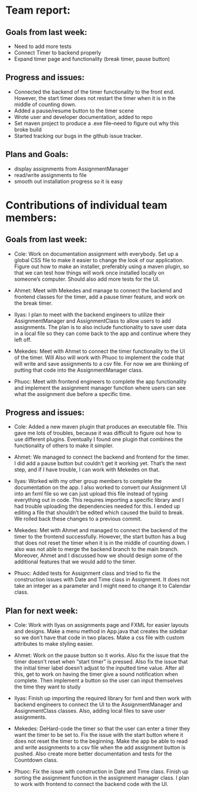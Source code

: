 
# Team report:

## Goals from last week:
* Need to add more tests
* Connect Timer to backend properly
* Expand timer page and functionality (break timer, pause button)


## Progress and issues:
* Connected the backend of the timer functionality to the front end. However, the start  timer does not restart the timer when it is in the middle of counting down.
* Added a pause/resume button to the timer scene
* Wrote user and developer documentation, added to repo
* Set maven project to produce a .exe file–need to figure out why this broke build
* Started tracking our bugs in the github issue tracker.


## Plans and Goals:
* display assignments from AssignmentManager
* read/write assignments to file
* smooth out installation progress so it is easy



# Contributions of individual team members:

## Goals from last week:
* Cole: Work on documentation assignment with everybody. Set up a global CSS file to make it easier to change the look of our application. Figure out how to make an installer, preferably using a maven plugin, so that we can test how things will work once installed locally on someone’s computer. Should also add more tests for the UI.

* Ahmet: Meet with Mekedes and manage to connect the backend and frontend classes for the timer, add a pause timer feature, and work on the break timer.

* Ilyas: I plan to meet with the backend engineers to utilize their AssignmentManager and AssignmentClass to allow users to add assignments. The plan is to also include functionality to save user data in a local file so they can come back to the app and continue where they left off.

* Mekedes: Meet with Ahmet to connect the timer functionality to the UI of the timer. Will Also will work with Phuoc to implement the code that will write and save assignments to a csv file. For now we are thinking of putting that code into the AssignmentManager class.

* Phuoc: Meet with frontend engineers to complete the app functionality and implement the assignment manager function where users can see what the assignment due before a specific time.



## Progress and issues:

* Cole: Added a new maven plugin that produces an executable file. This gave me lots of troubles, because it was difficult to figure out how to use different plugins. Eventually I found one plugin that combines the functionality of others to make it simpler.

* Ahmet: We managed to connect the backend and frontend for the timer. I did add a pause button but couldn’t get it working yet. That’s the next step, and if I have trouble, I can work with Mekedes on that.

* Ilyas: Worked with my other group members to complete the documentation on the app. I also worked to convert our Assignment UI into an fxml file so we can just upload this file instead of typing everything out in code. This requires importing a specific library and I had trouble uploading the dependencies needed for this. I ended up editing a file that shouldn’t be edited which caused the build to break. We rolled back these changes to a previous commit.

* Mekedes: Met with Ahmet and managed to connect the backend of the timer to the frontend successfully. However, the start button has a bug that does not reset the timer when it is in the middle of counting down. I also was not able to merge the backend branch to the main branch. Moreover,  Ahmet and I discussed how we should design some of the additional features that we would add to the timer.

* Phuoc: Added tests for Assignment class and tried to fix the construction issues with Date and Time class in Assignment. It does not take an integer as a parameter and I might need to change it to Calendar class.

## Plan for next week:

* Cole: Work with Ilyas on assignments page and FXML for easier layouts and designs. Make a menu method in App.java that creates the sidebar so we don’t have that code in two places. Make a css file with custom attributes to make styling easier.

* Ahmet: Work on the pause button so it works. Also fix the issue that the timer doesn't reset when “start timer” is pressed. Also fix the issue that the initial timer label doesn’t adjust to the inputted time value. After all this, get to work on having the timer give a sound notification when complete. Then implement a button so the user can input themselves the time they want to study

* Ilyas: Finish up importing the required library for fxml and then work with backend engineers to connect the UI to the AssignmentManager and AssignmentClass classes. Also, adding local files to save user assignments.



* Mekedes:  DeHard-code the timer so that the user can enter a timer they want the timer to be set to. Fix the issue with the start button where it does not reset the timer to the beginning. Make the app be able to read and write assignments to a csv file when the add assignment button is pushed. Also create more better documentation and tests for the Countdown class.



* Phuoc: Fix the issue with construction in Date and Time class. Finish up sorting the assignment function in the assignment manager class. I plan to work with frontend to connect the backend code with the UI.





